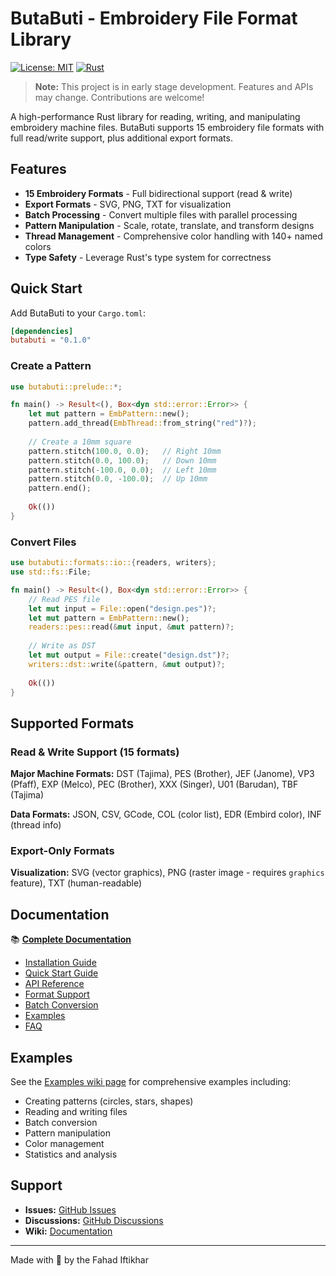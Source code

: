 # ButaButi - Embroidery File Format Library

[![License: MIT](https://img.shields.io/badge/License-MIT-yellow.svg)](https://opensource.org/licenses/MIT)
[![Rust](https://img.shields.io/badge/rust-1.70%2B-orange.svg)](https://www.rust-lang.org/)

> **Note:** This project is in early stage development. Features and APIs may change. Contributions are welcome!

A high-performance Rust library for reading, writing, and manipulating embroidery machine files. ButaButi supports 15 embroidery file formats with full read/write support, plus additional export formats.

## Features

- **15 Embroidery Formats** - Full bidirectional support (read & write)
- **Export Formats** - SVG, PNG, TXT for visualization
- **Batch Processing** - Convert multiple files with parallel processing
- **Pattern Manipulation** - Scale, rotate, translate, and transform designs
- **Thread Management** - Comprehensive color handling with 140+ named colors
- **Type Safety** - Leverage Rust's type system for correctness

## Quick Start

Add ButaButi to your `Cargo.toml`:

```toml
[dependencies]
butabuti = "0.1.0"
```

### Create a Pattern

```rust
use butabuti::prelude::*;

fn main() -> Result<(), Box<dyn std::error::Error>> {
    let mut pattern = EmbPattern::new();
    pattern.add_thread(EmbThread::from_string("red")?);
    
    // Create a 10mm square
    pattern.stitch(100.0, 0.0);   // Right 10mm
    pattern.stitch(0.0, 100.0);   // Down 10mm
    pattern.stitch(-100.0, 0.0);  // Left 10mm
    pattern.stitch(0.0, -100.0);  // Up 10mm
    pattern.end();
    
    Ok(())
}
```

### Convert Files

```rust
use butabuti::formats::io::{readers, writers};
use std::fs::File;

fn main() -> Result<(), Box<dyn std::error::Error>> {
    // Read PES file
    let mut input = File::open("design.pes")?;
    let mut pattern = EmbPattern::new();
    readers::pes::read(&mut input, &mut pattern)?;
    
    // Write as DST
    let mut output = File::create("design.dst")?;
    writers::dst::write(&pattern, &mut output)?;
    
    Ok(())
}
```

## Supported Formats

### Read & Write Support (15 formats)

**Major Machine Formats:** DST (Tajima), PES (Brother), JEF (Janome), VP3 (Pfaff), EXP (Melco), PEC (Brother), XXX (Singer), U01 (Barudan), TBF (Tajima)

**Data Formats:** JSON, CSV, GCode, COL (color list), EDR (Embird color), INF (thread info)

### Export-Only Formats

**Visualization:** SVG (vector graphics), PNG (raster image - requires `graphics` feature), TXT (human-readable)

## Documentation

📚 **[Complete Documentation](https://github.com/Fahad090NP/ButaButi/wiki)**

- [Installation Guide](https://github.com/Fahad090NP/ButaButi/wiki/Installation)
- [Quick Start Guide](https://github.com/Fahad090NP/ButaButi/wiki/Quick-Start)
- [API Reference](https://github.com/Fahad090NP/ButaButi/wiki/API-Reference)
- [Format Support](https://github.com/Fahad090NP/ButaButi/wiki/Format-Support)
- [Batch Conversion](https://github.com/Fahad090NP/ButaButi/wiki/Batch-Conversion)
- [Examples](https://github.com/Fahad090NP/ButaButi/wiki/Examples)
- [FAQ](https://github.com/Fahad090NP/ButaButi/wiki/FAQ)

## Examples

See the [Examples wiki page](https://github.com/Fahad090NP/ButaButi/wiki/Examples) for comprehensive examples including:

- Creating patterns (circles, stars, shapes)
- Reading and writing files
- Batch conversion
- Pattern manipulation
- Color management
- Statistics and analysis

## Support

- **Issues:** [GitHub Issues](https://github.com/Fahad090NP/ButaButi/issues)
- **Discussions:** [GitHub Discussions](https://github.com/Fahad090NP/ButaButi/discussions)
- **Wiki:** [Documentation](https://github.com/Fahad090NP/ButaButi/wiki)

---

Made with 🌸 by the Fahad Iftikhar
